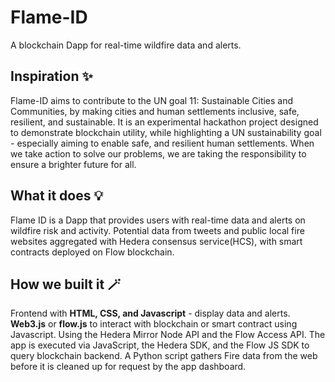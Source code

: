 # Flame-ID 
A blockchain Dapp for real-time wildfire data and alerts.

## Inspiration ✨
Flame-ID aims to contribute to the UN goal 11: Sustainable Cities and Communities, by making cities and human settlements inclusive, safe, resilient, and sustainable. It is an experimental hackathon project designed to demonstrate blockchain utility, while highlighting a UN sustainability goal - especially aiming to enable safe, and resilient human settlements. When we take action to solve our problems, we are taking the responsibility to ensure a brighter future for all. 

## What it does 💡 
Flame ID is a Dapp that provides users with real-time data and alerts on wildfire risk and activity. 
Potential data from tweets and public local fire websites aggregated with Hedera consensus service(HCS), with smart contracts deployed on Flow blockchain.

## How we built it 🪄
Frontend with **HTML, CSS, and Javascript** - display data and alerts.
**Web3.js** or **flow.js** to interact with blockchain or smart contract using Javascript.
Using the Hedera Mirror Node API and the Flow Access API. The app is executed via JavaScript, the Hedera SDK, and the Flow JS SDK to query blockchain backend. 
A Python script gathers Fire data from the web before it is cleaned up for request by the app dashboard.
